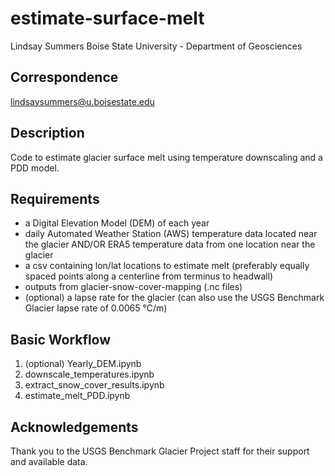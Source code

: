 # estimate-surface-melt
Lindsay Summers
Boise State University - Department of Geosciences

## Correspondence
lindsaysummers@u.boisestate.edu

## Description
Code to estimate glacier surface melt using temperature downscaling and a PDD model. 

## Requirements
- a Digital Elevation Model (DEM) of each year
- daily Automated Weather Station (AWS) temperature data located near the glacier AND/OR ERA5 temperature data from one location near the glacier
- a csv containing lon/lat locations to estimate melt (preferably equally spaced points along a centerline from terminus to headwall)
- outputs from glacier-snow-cover-mapping (.nc files)
- (optional) a lapse rate for the glacier (can also use the USGS Benchmark Glacier lapse rate of 0.0065 °C/m)

## Basic Workflow
1. (optional) Yearly_DEM.ipynb
2. downscale_temperatures.ipynb
3. extract_snow_cover_results.ipynb
4. estimate_melt_PDD.ipynb

## Acknowledgements
Thank you to the USGS Benchmark Glacier Project staff for their support and available data. 

